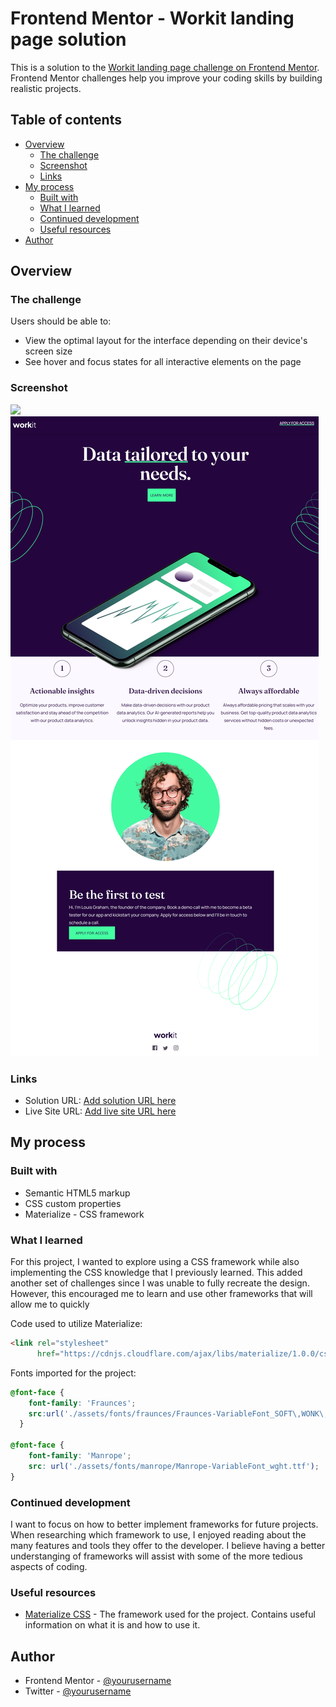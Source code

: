# Frontend Mentor - Workit landing page solution

This is a solution to the [Workit landing page challenge on Frontend Mentor](https://www.frontendmentor.io/challenges/workit-landing-page-2fYnyle5lu). Frontend Mentor challenges help you improve your coding skills by building realistic projects.

## Table of contents

* [Overview](#overview)
    * [The challenge](#the-challenge)
    * [Screenshot](#screenshot)
    * [Links](#links)
* [My process](#my-process)
    * [Built with](#built-with)
    * [What I learned](#what-i-learned)
    * [Continued development](#continued-development)
    * [Useful resources](#useful-resources)
* [Author](#author)

## Overview

### The challenge

Users should be able to:

* View the optimal layout for the interface depending on their device's screen size
* See hover and focus states for all interactive elements on the page

### Screenshot

![](./screenshot.jpg)![FireShot Capture 003 - Frontend Mentor - Workit landing page - 127.0.0.1.png](.media/img_0.png)

### Links

* Solution URL: [Add solution URL here](https://your-solution-url.com)
* Live Site URL: [Add live site URL here](https://your-live-site-url.com)

## My process

### Built with

* Semantic HTML5 markup
* CSS custom properties
* Materialize - CSS framework

### What I learned

For this project, I wanted to explore using a CSS framework while also implementing the CSS knowledge that I previously learned. This added another set of challenges since I was unable to fully recreate the design. However, this encouraged me to learn and use other frameworks that will allow me to quickly

Code used to utilize Materialize:

``` html
<link rel="stylesheet"
      href="https://cdnjs.cloudflare.com/ajax/libs/materialize/1.0.0/css/materialize.min.css">
```

Fonts imported for the project:

``` css
@font-face {
    font-family: 'Fraunces';
    src:url('./assets/fonts/fraunces/Fraunces-VariableFont_SOFT\,WONK\,opsz\,wght.ttf');
  }

@font-face {
    font-family: 'Manrope';
    src: url('./assets/fonts/manrope/Manrope-VariableFont_wght.ttf');
}
```

### Continued development

I want to focus on how to better implement frameworks for future projects. When researching which framework to use, I enjoyed reading about the many features and tools they offer to the developer. I believe having a better understanging of frameworks will assist with some of the more tedious aspects of coding.

### Useful resources

* [Materialize CSS](https://materializecss.com/) \- The framework used for the project\. Contains useful information on what it is and how to use it\.

## Author

* Frontend Mentor - [@yourusername](https://www.frontendmentor.io/profile/blordeus)
* Twitter - [@yourusername](https://www.twitter.com/blordeus)